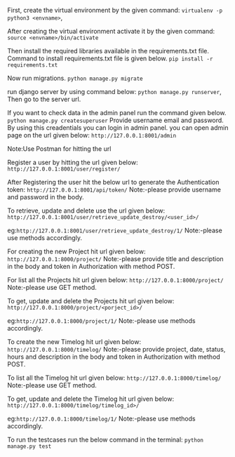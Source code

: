First, create the virtual environment by the given command: 
`virtualenv -p python3 <envname>`, 

After creating the virtual environment activate it by the given command:
`source <envname>/bin/activate`

Then install the required libraries available in the requirements.txt file. 
Command to install requirements.txt file is given below. 
`pip install -r requirements.txt`

Now run migrations. 
`python manage.py migrate`

run django server by using command below: 
`python manage.py runserver`,
Then go to the server url.

If you want to check data in the admin panel run the command given below.
`python manage.py createsuperuser`
Provide username email and password. By using this creadentials you can login in admin panel.
you can open admin page on the url given below:
`http://127.0.0.1:8001/admin`

Note:Use Postman for hitting the url

Register a user by hitting the url given below: 
`http://127.0.0.1:8001/user/register/`

After Registering the user hit the below url to generate the Authentication token:
`http://127.0.0.1:8001/api/token/`
Note:-please provide username and password in the body.

To retrieve, update and delete use the url given below:
`http://127.0.0.1:8001/user/retrieve_update_destroy/<user_id>/`

eg:`http://127.0.0.1:8001/user/retrieve_update_destroy/1/`
Note:-please use methods accordingly.


For creating the new Project hit url given below:
`http://127.0.0.1:8000/project/`
Note:-please provide title and description in the body and token in Authorization with method POST.

For list all the Projects hit url given below:
`http://127.0.0.1:8000/project/`
Note:-please use GET method.

To get, update and delete the Projects hit url given below:
`http://127.0.0.1:8000/project/<porject_id>/`

eg:`http://127.0.0.1:8000/project/1/`
Note:-please use methods accordingly.

To create the new Timelog hit url given below:
`http://127.0.0.1:8000/timelog/`
Note:-please provide project, date, status, hours and description in the body and token in Authorization with method POST.

To list all the Timelog hit url given below:
`http://127.0.0.1:8000/timelog/`
Note:-please use GET method.

To get, update and delete the Timelog hit url given below:
`http://127.0.0.1:8000/timelog/timelog_id>/`

eg:`http://127.0.0.1:8000/timelog/1/`
Note:-please use methods accordingly.

To run the testcases run the below command in the terminal:
`python manage.py test`